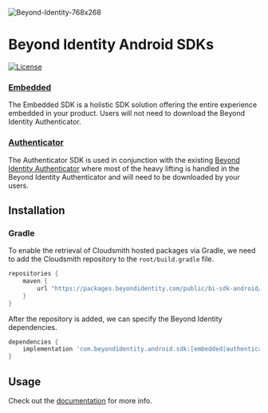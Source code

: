 ![Beyond-Identity-768x268](https://user-images.githubusercontent.com/6456218/111526630-5c826d00-8735-11eb-84ae-809af105b626.jpeg)

# Beyond Identity Android SDKs

[![License](https://img.shields.io/badge/License-Apache%202.0-blue.svg)](https://opensource.org/licenses/Apache-2.0)

### [Embedded](wiki/embedded/getting_started)

The Embedded SDK is a holistic SDK solution offering the entire experience embedded in your product. Users will not need
to download the Beyond Identity Authenticator.

### [Authenticator](wiki/authenticator/getting_started)

The Authenticator SDK is used in conjunction with the
existing [Beyond Identity Authenticator](https://app.byndid.com/downloads) where most of the heavy lifting is handled in
the Beyond Identity Authenticator and will need to be downloaded by your users.

## Installation

### Gradle

To enable the retrieval of Cloudsmith hosted packages via Gradle, we need to add the Cloudsmith repository to
the `root/build.gradle` file.

```groovy
repositories {
    maven {
        url "https://packages.beyondidentity.com/public/bi-sdk-android/maven/"
    }
}
```

After the repository is added, we can specify the Beyond Identity dependencies.

```groovy
dependencies {
    implementation 'com.beyondidentity.android.sdk:[embedded|authenticator]:[version]'
}
```

## Usage
Check out the [documentation](https://docs.beyondidentity.com) for more info.
